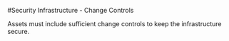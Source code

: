 #Security Infrastructure - Change Controls

Assets must include sufficient change controls to keep the infrastructure secure.
